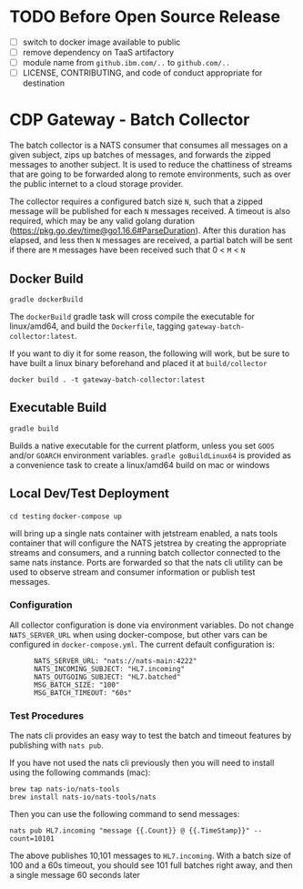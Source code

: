 # TODO Before Open Source Release

- [ ] switch to docker image available to public
- [ ] remove dependency on TaaS artifactory
- [ ] module name from `github.ibm.com/..` to `github.com/..`
- [ ] LICENSE, CONTRIBUTING, and code of conduct appropriate for destination

# CDP Gateway - Batch Collector

The batch collector is a NATS consumer that consumes all messages on a given subject, zips up batches of messages, and forwards the zipped messages to another subject. It is used to reduce the chattiness of streams that are going to be forwarded along to remote environments, such as over the public internet to a cloud storage provider.

The collector requires a configured batch size `N`, such that a zipped message will be published for each `N`
messages received. A timeout is also required, which may be any valid golang duration (https://pkg.go.dev/time@go1.16.6#ParseDuration). After this duration has elapsed, and less then `N` messages are received, a partial batch will be sent if there are `M` messages have been received such that 0 < `M` < `N`

## Docker Build

`gradle dockerBuild`

The `dockerBuild` gradle task will cross compile the executable for linux/amd64,
and build the `Dockerfile`, tagging `gateway-batch-collector:latest`.

If you want to diy it for some reason, the following will work, but be sure to have
built a linux binary beforehand and placed it at `build/collector`

`docker build . -t gateway-batch-collector:latest`

## Executable Build

`gradle build`

Builds a native executable for the current platform, unless you set `GOOS` and/or `GOARCH`
environment variables. `gradle goBuildLinux64` is provided as a convenience task to create
a linux/amd64 build on mac or windows

## Local Dev/Test Deployment

`cd testing`
`docker-compose up`

will bring up a single nats container with jetstream enabled, a nats tools container that will
configure the NATS jetstrea by creating the appropriate streams and consumers, and a running batch collector
connected to the same nats instance. Ports are forwarded so that the nats cli utility can
be used to observe stream and consumer information or publish test messages.

### Configuration

All collector configuration is done via environment variables. Do not change `NATS_SERVER_URL` when using docker-compose,
but other vars can be configured in `docker-compose.yml`. The current default configuration is:

```
      NATS_SERVER_URL: "nats://nats-main:4222"
      NATS_INCOMING_SUBJECT: "HL7.incoming"
      NATS_OUTGOING_SUBJECT: "HL7.batched"
      MSG_BATCH_SIZE: "100"
      MSG_BATCH_TIMEOUT: "60s"
```

### Test Procedures

The nats cli provides an easy way to test the batch and timeout features by publishing with `nats pub`.

If you have not used the nats cli previously then you will need to install using the following commands (mac):

```
brew tap nats-io/nats-tools
brew install nats-io/nats-tools/nats
```

Then you can use the following command to send messages:

```
nats pub HL7.incoming "message {{.Count}} @ {{.TimeStamp}}" --count=10101
```

The above publishes 10,101 messages to `HL7.incoming`. With a batch size of 100 and a 60s timeout, you
should see 101 full batches right away, and then a single message 60 seconds later
